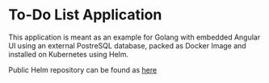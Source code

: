 # To-Do List Application

This application is meant as an example for Golang with embedded Angular UI using an
external PostreSQL database, packed as Docker Image and installed on Kubernetes using Helm.

Public Helm repository can be found as [here](https://salex-org.github.io/todo)
